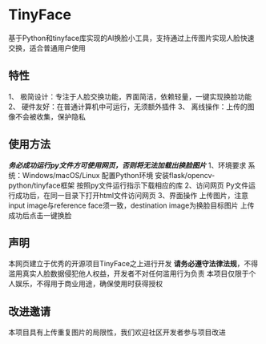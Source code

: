# TinyFace
基于Python和tinyface库实现的AI换脸小工具，支持通过上传图片实现人脸快速交换，适合普通用户使用
## 特性
1、	极简设计：专注于人脸交换功能，界面简洁，依赖轻量，一键实现换脸功能
2、	硬件友好：在普通计算机中可运行，无须额外插件
3、	离线操作：上传的图像不会被收集，保护隐私
## 使用方法
***务必成功运行py文件方可使用网页，否则将无法加载出换脸图片***
1、环境要求
系统：Windows/macOS/Linux
配置Python环境
安装flask/opencv-python/tinyface框架
按照py文件运行指示下载相应的库
2、访问网页
Py文件运行成功后，在同一目录下打开html文件访问网页
3、界面操作
上传图片，注意input image与reference face须一致，destination image为换脸目标图片
上传成功后点击一键换脸
## 声明
本网页建立于优秀的开源项目TinyFace之上进行开发
**请务必遵守法律法规**，不得滥用真实人脸数据侵犯他人权益，开发者不对任何滥用行为负责
本项目仅限于个人娱乐，不得用于商业用途，确保使用时获得授权
## 改进邀请
本项目具有上传重复图片的局限性，我们欢迎社区开发者参与项目改进